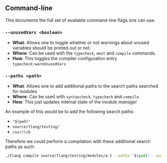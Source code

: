 ## Command-line

This documents the full set of available command-line flags one can use.

### `--unusedVars <boolean>`

- **What**: Allows one to toggle whether or not warnings about unused
  variables should be printed out or not.
- **Where**: Can be used with the `typecheck`, `emit` and `compile`
  commands.
- **How**: This toggles the compiler configuration entry
  `typecheck:warnUnusedVars`

### `--paths <path>`

- **What**: Allows one to add additional paths to the search paths
  searched for modules
- **Where**: Can be used with `syntaxcheck`, `typecheck` and `compile`
- **How**: This just updates internal state of the *module manager*

An example of this would be to add the following search paths:

- `"$(pwd)"`
- `source/tlang/testing/`
- `/usr/lib`

Therefore we could perform a compilation with these additional search
paths as such:

``` bash
./tlang compile source/tlang/testing/modules/a.t --paths "$(pwd)" --paths source/tlang/testing/ --paths /usr/lib
```
